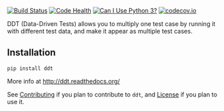 [![Build Status](https://travis-ci.org/txels/ddt.png)](https://travis-ci.org/bulkan/ddt)
[![Code Health](https://landscape.io/github/txels/ddt/master/landscape.svg)](https://landscape.io/github/txels/ddt/master)
[![Can I Use Python 3?](https://caniusepython3.com/project/ddt.svg)](https://caniusepython3.com/project/ddt)
[![codecov.io](https://codecov.io/github/txels/ddt/coverage.svg?branch=master)](https://codecov.io/github/txels/ddt)

DDT (Data-Driven Tests) allows you to multiply one test case
by running it with different test data, and make it appear as
multiple test cases.

Installation
------------

```pip install ddt```

More info at http://ddt.readthedocs.org/

See [Contributing](CONTRIBUTING.md) if you plan to contribute to `ddt`,
and [License](LICENSE.md) if you plan to use it.

